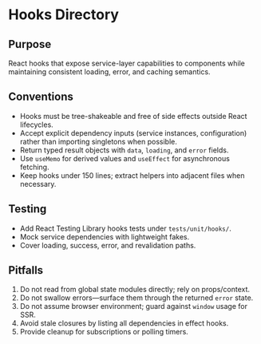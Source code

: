 # Hooks Directory

## Purpose
React hooks that expose service-layer capabilities to components while maintaining consistent loading, error, and caching semantics.

## Conventions
- Hooks must be tree-shakeable and free of side effects outside React lifecycles.
- Accept explicit dependency inputs (service instances, configuration) rather than importing singletons when possible.
- Return typed result objects with `data`, `loading`, and `error` fields.
- Use `useMemo` for derived values and `useEffect` for asynchronous fetching.
- Keep hooks under 150 lines; extract helpers into adjacent files when necessary.

## Testing
- Add React Testing Library hooks tests under `tests/unit/hooks/`.
- Mock service dependencies with lightweight fakes.
- Cover loading, success, error, and revalidation paths.

## Pitfalls
1. Do not read from global state modules directly; rely on props/context.
2. Do not swallow errors—surface them through the returned `error` state.
3. Do not assume browser environment; guard against `window` usage for SSR.
4. Avoid stale closures by listing all dependencies in effect hooks.
5. Provide cleanup for subscriptions or polling timers.
